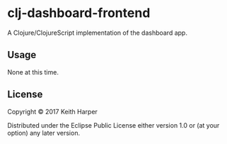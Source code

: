 # clj-dashboard-frontend

A Clojure/ClojureScript implementation of the dashboard app.

## Usage

None at this time.

## License

Copyright © 2017 Keith Harper

Distributed under the Eclipse Public License either version 1.0 or (at
your option) any later version.
